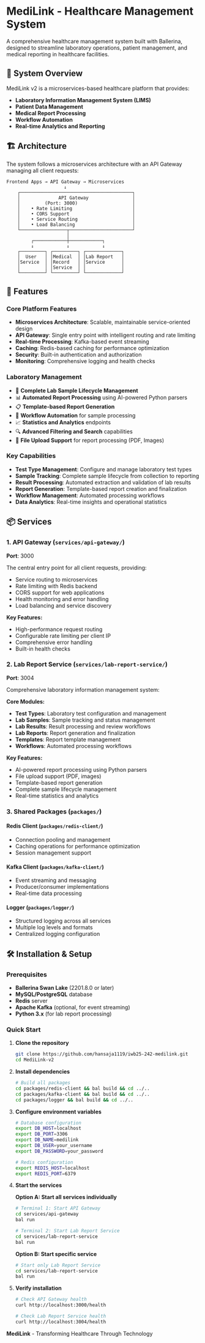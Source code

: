 # MediLink - Healthcare Management System

A comprehensive healthcare management system built with Ballerina, designed to streamline laboratory operations, patient management, and medical reporting in healthcare facilities.

## 🏥 System Overview

MediLink v2 is a microservices-based healthcare platform that provides:

- **Laboratory Information Management System (LIMS)**
- **Patient Data Management**
- **Medical Report Processing**
- **Workflow Automation**
- **Real-time Analytics and Reporting**

## 🏗️ Architecture

The system follows a microservices architecture with an API Gateway managing all client requests:

```
Frontend Apps → API Gateway → Microservices
                     ↓
    ┌─────────────────────────────────────────┐
    │              API Gateway                │
    │         (Port: 3000)                    │
    │    • Rate Limiting                      │
    │    • CORS Support                       │
    │    • Service Routing                    │
    │    • Load Balancing                     │
    └─────────────────┬───────────────────────┘
                      │
         ┌────────────┼────────────┐
         ↓            ↓            ↓
    ┌─────────┐ ┌─────────┐ ┌─────────────┐
    │  User   │ │Medical  │ │Lab Report   │
    │Service  │ │Record   │ │Service      │
    │         │ │Service  │ │             │
    └─────────┘ └─────────┘ └─────────────┘
```

## 🚀 Features

### Core Platform Features

- **Microservices Architecture**: Scalable, maintainable service-oriented design
- **API Gateway**: Single entry point with intelligent routing and rate limiting
- **Real-time Processing**: Kafka-based event streaming
- **Caching**: Redis-based caching for performance optimization
- **Security**: Built-in authentication and authorization
- **Monitoring**: Comprehensive logging and health checks

### Laboratory Management

- 🔬 **Complete Lab Sample Lifecycle Management**
- 📊 **Automated Report Processing** using AI-powered Python parsers
- 📋 **Template-based Report Generation**
- 🔄 **Workflow Automation** for sample processing
- 📈 **Statistics and Analytics** endpoints
- 🔍 **Advanced Filtering and Search** capabilities
- 📄 **File Upload Support** for report processing (PDF, Images)

### Key Capabilities

- **Test Type Management**: Configure and manage laboratory test types
- **Sample Tracking**: Complete sample lifecycle from collection to reporting
- **Result Processing**: Automated extraction and validation of lab results
- **Report Generation**: Template-based report creation and finalization
- **Workflow Management**: Automated processing workflows
- **Data Analytics**: Real-time insights and operational statistics

## 📦 Services

### 1. API Gateway (`services/api-gateway/`)

**Port**: 3000

The central entry point for all client requests, providing:

- Service routing to microservices
- Rate limiting with Redis backend
- CORS support for web applications
- Health monitoring and error handling
- Load balancing and service discovery

**Key Features:**

- High-performance request routing
- Configurable rate limiting per client IP
- Comprehensive error handling
- Built-in health checks

### 2. Lab Report Service (`services/lab-report-service/`)

**Port**: 3004

Comprehensive laboratory information management system:

**Core Modules:**

- **Test Types**: Laboratory test configuration and management
- **Lab Samples**: Sample tracking and status management
- **Lab Results**: Result processing and review workflows
- **Lab Reports**: Report generation and finalization
- **Templates**: Report template management
- **Workflows**: Automated processing workflows

**Key Features:**

- AI-powered report processing using Python parsers
- File upload support (PDF, images)
- Template-based report generation
- Complete sample lifecycle management
- Real-time statistics and analytics

### 3. Shared Packages (`packages/`)

#### Redis Client (`packages/redis-client/`)

- Connection pooling and management
- Caching operations for performance optimization
- Session management support

#### Kafka Client (`packages/kafka-client/`)

- Event streaming and messaging
- Producer/consumer implementations
- Real-time data processing

#### Logger (`packages/logger/`)

- Structured logging across all services
- Multiple log levels and formats
- Centralized logging configuration

## 🛠️ Installation & Setup

### Prerequisites

- **Ballerina Swan Lake** (2201.8.0 or later)
- **MySQL/PostgreSQL** database
- **Redis** server
- **Apache Kafka** (optional, for event streaming)
- **Python 3.x** (for lab report processing)

### Quick Start

1. **Clone the repository**

   ```bash
   git clone https://github.com/hansaja1119/iwb25-242-medilink.git
   cd MediLink-v2
   ```

2. **Install dependencies**

   ```bash
   # Build all packages
   cd packages/redis-client && bal build && cd ../..
   cd packages/kafka-client && bal build && cd ../..
   cd packages/logger && bal build && cd ../..
   ```

3. **Configure environment variables**

   ```bash
   # Database configuration
   export DB_HOST=localhost
   export DB_PORT=3306
   export DB_NAME=medilink
   export DB_USER=your_username
   export DB_PASSWORD=your_password

   # Redis configuration
   export REDIS_HOST=localhost
   export REDIS_PORT=6379
   ```

4. **Start the services**

   **Option A: Start all services individually**

   ```bash
   # Terminal 1: Start API Gateway
   cd services/api-gateway
   bal run

   # Terminal 2: Start Lab Report Service
   cd services/lab-report-service
   bal run
   ```

   **Option B: Start specific service**

   ```bash
   # Start only Lab Report Service
   cd services/lab-report-service
   bal run
   ```

5. **Verify installation**

   ```bash
   # Check API Gateway health
   curl http://localhost:3000/health

   # Check Lab Report Service health
   curl http://localhost:3004/health
   ```

**MediLink** - Transforming Healthcare Through Technology
